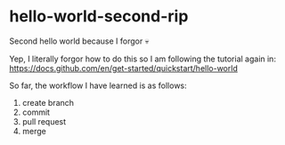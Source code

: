 # hello-world-second-rip
Second hello world because I forgor 💀

Yep, I literally forgor how to do this so I am following the tutorial again in: https://docs.github.com/en/get-started/quickstart/hello-world

So far, the workflow I have learned is as follows:
1. create branch
2. commit
3. pull request
4. merge
